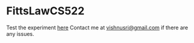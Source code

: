 # FittsLawCS522

Test the experiment [here](http://www.psytoolkit.org/cgi-bin/psy2.3.0/survey?s=JNefa)
Contact me at vishnusri@gmail.com if there are any issues.
